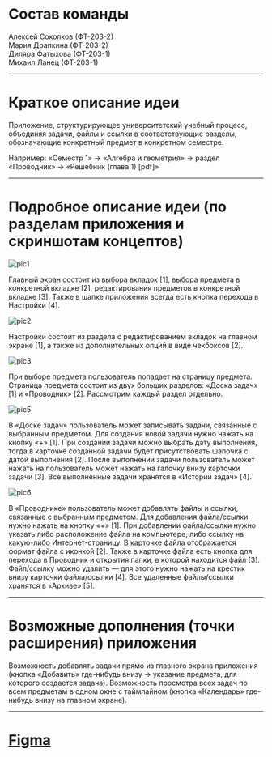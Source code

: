 # Состав команды

Алексей Соколков (ФТ-203-2)  
Мария Драпкина (ФТ-203-2)  
Диляра Фатыхова (ФТ-203-1)  
Михаил Ланец (ФТ-203-1)  

---

# Краткое описание идеи  

Приложение, структурирующее университетский учебный процесс, объединяя задачи, файлы и ссылки в соответствующие разделы, обозначающие конкретный предмет в конкретном семестре.

Например: «Семестр 1» → «Алгебра и геометрия» → раздел «Проводник» → «Решебник (глава 1) [pdf]»  

---

# Подробное описание идеи (по разделам приложения и скриншотам концептов)  

![pic1](https://user-images.githubusercontent.com/72702419/141100957-12c3d03d-92c5-43d1-afa3-790d9d767675.png)

Главный экран состоит из выбора вкладок [1], выбора предмета в конкретной вкладке [2], редактирования предметов в конкретной вкладке [3]. Также в шапке приложения всегда есть кнопка перехода в Настройки [4].  

![pic2](https://user-images.githubusercontent.com/72702419/141101030-909d534f-3a9a-4b0e-b685-f9fef2bf3dfa.png)

Настройки состоит из раздела с редактированием вкладок на главном экране [1], а также из дополнительных опций в виде чекбоксов [2].  

![pic3](https://user-images.githubusercontent.com/72702419/141101078-8f799d9b-be50-4e0a-b1f1-1b18ac6976b5.png)

При выборе предмета пользователь попадает на страницу предмета.
Страница предмета состоит из двух больших разделов: «Доска задач» [1] и «Проводник» [2]. Рассмотрим каждый раздел отдельно.  

![pic5](https://user-images.githubusercontent.com/72702419/141101108-4bc3c83c-5d1d-4446-9627-cd101d230fdb.png)

В «Доске задач» пользователь может записывать задачи, связанные с выбранным предметом. Для создания новой задачи нужно нажать на кнопку «+» [1]. При создании задачи можно выбрать дату выполнения, тогда в карточке созданной задачи будет присутствовать шапочка с датой выполнения [2]. После выполнении задачи пользователь может нажать на пользователь может нажать на галочку внизу карточки задачи [3]. Все выполненные задачи хранятся в «Истории задач» [4].  

![pic6](https://user-images.githubusercontent.com/72702419/141101133-ad7af46b-f6b1-481c-81b3-78a1db35a454.png)

В «Проводнике» пользователь может добавлять файлы и ссылки, связанные с выбранным предметом. Для добавления файла/ссылки нужно нажать на кнопку «+» [1]. При добавлении файла/ссылки нужно указать либо расположение файла на компьютере, либо ссылку на какую-либо Интернет-страницу. В карточке файла отображается формат файла с иконкой [2]. Также в карточке файла есть кнопка для перехода в Проводник и открытия папки, в которой находится файл [3]. Файл/ссылку можно удалить — для этого нужно нажать на крестик внизу карточки файла/ссылки [4]. Все удаленные файлы/ссылки хранятся в «Архиве» [5].  

---
# Возможные дополнения (точки расширения) приложения  

Возможность добавлять задачи прямо из главного экрана приложения (кнопка «Добавить» где-нибудь внизу → указание предмета, для которого создается задача). 
Возможность просмотра всех задач по всем предметам в одном окне с таймлайном (кнопка «Календарь» где-нибудь внизу на главном экране).  

---

# [Figma](https://www.figma.com/file/KxboLvu3XOjXxIhCxSOX0F/%D0%A1%D0%BE%D1%81%D1%82%D0%BE%D1%8F%D0%BD%D0%B8%D1%8F-%D0%BF%D1%80%D0%B8%D0%BB%D0%BE%D0%B6%D0%B5%D0%BD%D0%B8%D1%8F?node-id=0%3A1)

